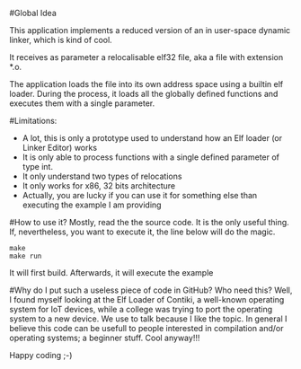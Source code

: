#Global Idea

This application implements a reduced version of 
an in user-space dynamic linker, which is kind of cool.

It receives as parameter a relocalisable
elf32 file, aka a file with extension *.o.

The application loads the file into its own address space using
a builtin elf loader. During the process, it loads all the 
globally defined functions and executes them with a single parameter.


#Limitations:
- A lot, this is only a prototype used to understand how an Elf loader (or Linker Editor) works
- It is only able to process functions with a single defined parameter of type int.
- It  only understand two types of relocations
- It only works for x86, 32 bits architecture
- Actually, you are lucky if you can use it for something else than executing the example I am providing

#How to use it?
Mostly, read the the source code. It is the only useful thing.
If, nevertheless, you want to execute it, the line below will do the magic.

```
make
make run
```

It will first build. Afterwards, it will execute the example

#Why do I put such a useless piece of code in GitHub? Who need this?
Well, I found myself looking at the Elf Loader of Contiki, a well-known operating system for IoT devices,
while a college was trying to port the operating system to a new device.
We use to talk because I like the topic.
In general I believe this code can be usefull to people interested in compilation and/or operating systems; 
a beginner stuff. Cool anyway!!! 

Happy coding ;-)
